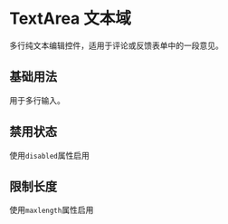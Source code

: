 # TextArea 文本域

多行纯文本编辑控件，适用于评论或反馈表单中的一段意见。

## 基础用法

用于多行输入。

<demo vue="../../example/textarea/base.vue"></demo>

## 禁用状态

使用<code>disabled</code>属性启用

<demo vue="../../example/textarea/disabled.vue"></demo>

## 限制长度

使用<code>maxlength</code>属性启用

<demo vue="../../example/textarea/maxlength.vue"></demo>
